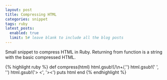 ```yaml
---
layout: post
title: Compressing HTML
categories: snippet
tags: ruby
latest_posts:
  enabled: true
  limit: 5# leave blank to include all the blog posts
---
```


Small snippet to compress HTML in Ruby. Returning from function is a string with the basic compressed HTML.

{% highlight ruby %}
def compress(html)
  html.gsub!(/\n+/,'')
  html.gsub!('  ', '')
  html.gsub!('> <', '><')
  puts html
end
{% endhighlight %}
